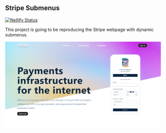 ## Stripe Submenus

[![Netlify Status](https://api.netlify.com/api/v1/badges/65f3bd77-49f9-464f-941d-db5b015da13c/deploy-status)](https://app.netlify.com/sites/stripe-submenus-project/deploys)

This project is going to be reproducing the Stripe webpage with dynamic submenus.

![Preview](https://github.com/Hrodberht/stripe-submenus/blob/main/desktop-preview.png)
